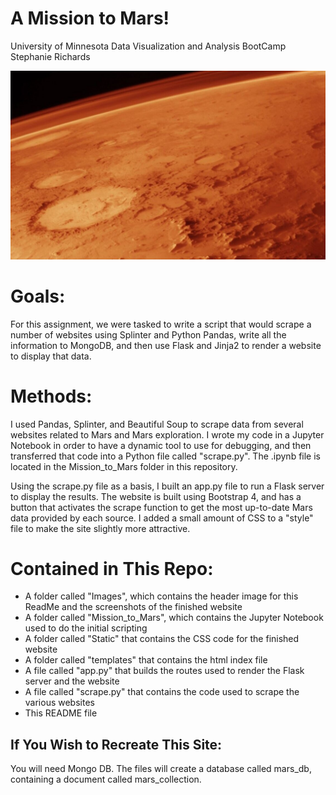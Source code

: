 # A Mission to Mars!

University of Minnesota Data Visualization and Analysis BootCamp<br>
Stephanie Richards

![Mars Panorama](Images/1-mars.jpg)<br>

# Goals: <br>
<p> For this assignment, we were tasked to write a script that would scrape a number of websites using Splinter and Python Pandas, write all the information to MongoDB, and then use Flask and Jinja2 to render a website to display that data.

# Methods: <br>

I used Pandas, Splinter, and Beautiful Soup to scrape data from several websites related to Mars and Mars exploration. I wrote my code in a Jupyter Notebook in order to have a dynamic tool to use for debugging, and then transferred that code into a Python file called "scrape.py". The .ipynb file is located in the Mission_to_Mars folder in this repository.

Using the scrape.py file as a basis, I built an app.py file to run a Flask server to display the results. The website is built using Bootstrap 4, and has a button that activates the scrape function to get the most up-to-date Mars data provided by each source. I added a small amount of CSS to a "style" file to make the site slightly more attractive.

# Contained in This Repo:
* A folder called "Images", which contains the header image for this ReadMe and the screenshots of the finished website
* A folder called "Mission_to_Mars", which contains the Jupyter Notebook used to do the initial scripting
* A folder called "Static" that contains the CSS code for the finished website
* A folder called "templates" that contains the html index file
* A file called "app.py" that builds the routes used to render the Flask server and the website
* A file called "scrape.py" that contains the code used to scrape the various websites
* This README file

## If You Wish to Recreate This Site: <br>

You will need Mongo DB. The files will create a database called mars_db, containing a document called mars_collection.